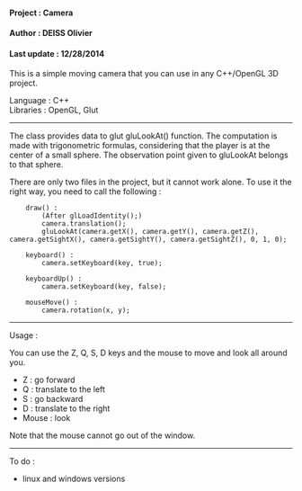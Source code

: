 #### Project : Camera<br/>
#### Author : DEISS Olivier<br/>
#### Last update : 12/28/2014

This is a simple moving camera that you can use in any C++/OpenGL 3D project.

Language : C++<br/>
Libraries : OpenGL, Glut

-----------------------------------------------------------------------------------

The class provides data to glut gluLookAt() function. The computation is made
with trigonometric formulas, considering that the player is at the center of a
small sphere. The observation point given to gluLookAt belongs to that sphere.

There are only two files in the project, but it cannot work alone. To use it the
right way, you need to call the following :

``` 
	draw() :
 		(After glLoadIdentity();)
 		camera.translation();
 		gluLookAt(camera.getX(), camera.getY(), camera.getZ(), camera.getSightX(), camera.getSightY(), camera.getSightZ(), 0, 1, 0);
 
 	keyboard() :
		camera.setKeyboard(key, true);
		
 	keyboardUp() :
		camera.setKeyboard(key, false);
 
	mouseMove() :
		camera.rotation(x, y);
```

-----------------------------------------------------------------------------------

Usage :

You can use the Z, Q, S, D keys and the mouse to move and look all around you.
  - Z : go forward
  - Q : translate to the left
  - S : go backward
  - D : translate to the right
  - Mouse : look

Note that the mouse cannot go out of the window.  

-----------------------------------------------------------------------------------

To do :
  - linux and windows versions



